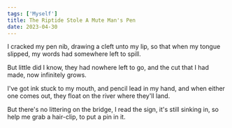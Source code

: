 ```yaml
---
tags: ['Myself']
title: The Riptide Stole A Mute Man's Pen
date: 2023-04-30
---
```


I cracked my pen nib,
drawing a cleft unto my lip,
so that when my tongue slipped,
my words had somewhere left to spill.

But little did I know,
they had nowhere left to go,
and the cut that I had made,
now infinitely grows.

I've got ink stuck to my mouth,
and pencil lead in my hand,
and when either one comes out,
they float on the river where they'll land.

But there's no littering on the bridge,
I read the sign, it's still sinking in,
so help me grab a hair-clip,
to put a pin in it.
